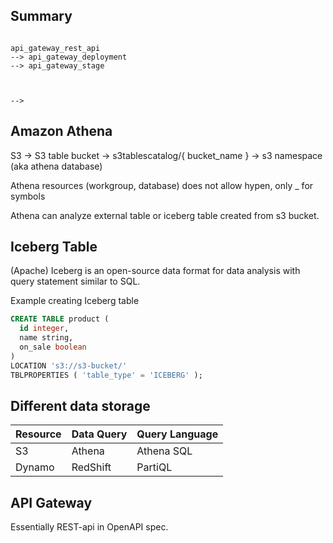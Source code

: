## Summary

```

api_gateway_rest_api
--> api_gateway_deployment
--> api_gateway_stage



-->

```

## Amazon Athena

S3 -> 
S3 table bucket
-> s3tablescatalog/{ bucket_name }
-> s3 namespace (aka athena database)

Athena resources (workgroup, database) does not allow hypen, only _ for symbols

Athena can analyze external table or iceberg table created from s3 bucket.

## Iceberg Table

(Apache) Iceberg is an open-source data format for data analysis with query statement similar to SQL.

Example creating Iceberg table
```sql
CREATE TABLE product (
  id integer,
  name string,
  on_sale boolean
)
LOCATION 's3://s3-bucket/'
TBLPROPERTIES ( 'table_type' = 'ICEBERG' );
```

## Different data storage

| Resource | Data Query | Query Language |
|----------|------------|----------------|
| S3       | Athena     | Athena SQL     |
| Dynamo   | RedShift   | PartiQL        |



## API Gateway

Essentially REST-api in OpenAPI spec.
